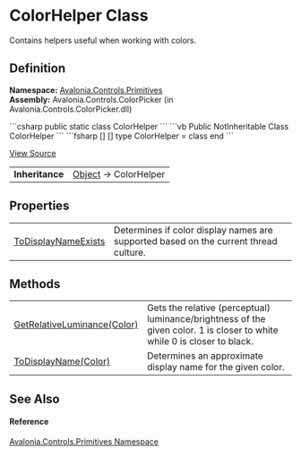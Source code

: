 # ColorHelper Class


Contains helpers useful when working with colors.



## Definition
**Namespace:** <a href="N_Avalonia_Controls_Primitives">Avalonia.Controls.Primitives</a>  
**Assembly:** Avalonia.Controls.ColorPicker (in Avalonia.Controls.ColorPicker.dll)

<Tabs groupId="api-code-preview">
<TabItem value="csharp" label="C#">
```csharp
public static class ColorHelper
```
</TabItem>
<TabItem value="vb" label="VB">
```vb
Public NotInheritable Class ColorHelper
```
</TabItem>
<TabItem value="fsharp" label="F#">
```fsharp
[<AbstractClassAttribute>]
[<SealedAttribute>]
type ColorHelper = class end
```
</TabItem>
</Tabs>



<a href="https://github.com/AvaloniaUI/Avalonia/tree/master/src/Avalonia.Controls.ColorPicker/Helpers/ColorHelper.cs" title="View the source code">View Source</a>

<table>
<tr><td><strong>Inheritance</strong></td><td><a href="https://learn.microsoft.com/dotnet/api/system.object" target="_blank" rel="noopener noreferrer">Object</a>  →  ColorHelper</td></tr>
</table>



## Properties
<table>
<tr>
<td><a href="P_Avalonia_Controls_Primitives_ColorHelper_ToDisplayNameExists">ToDisplayNameExists</a></td>
<td>Determines if color display names are supported based on the current thread culture.</td>
</tr>
</table>

## Methods
<table>
<tr>
<td><a href="M_Avalonia_Controls_Primitives_ColorHelper_GetRelativeLuminance">GetRelativeLuminance(Color)</a></td>
<td>Gets the relative (perceptual) luminance/brightness of the given color. 1 is closer to white while 0 is closer to black.</td>
</tr>
<tr>
<td><a href="M_Avalonia_Controls_Primitives_ColorHelper_ToDisplayName">ToDisplayName(Color)</a></td>
<td>Determines an approximate display name for the given color.</td>
</tr>
</table>

## See Also


#### Reference
<a href="N_Avalonia_Controls_Primitives">Avalonia.Controls.Primitives Namespace</a>  

